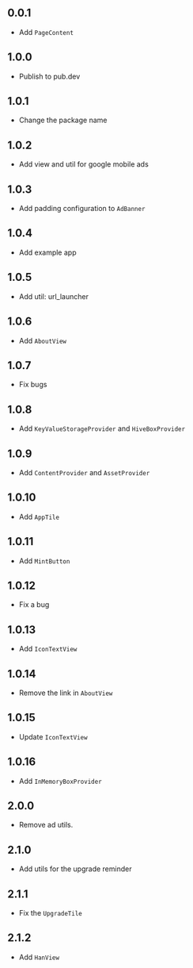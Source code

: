 ## 0.0.1

* Add `PageContent`

## 1.0.0
* Publish to pub.dev

## 1.0.1
* Change the package name

## 1.0.2
* Add view and util for google mobile ads

## 1.0.3
* Add padding configuration to `AdBanner`

## 1.0.4
* Add example app

## 1.0.5
* Add util: url_launcher

## 1.0.6
* Add `AboutView`

## 1.0.7
* Fix bugs

## 1.0.8
* Add `KeyValueStorageProvider` and `HiveBoxProvider`

## 1.0.9
* Add `ContentProvider` and `AssetProvider`

## 1.0.10
* Add `AppTile`

## 1.0.11
* Add `MintButton`

## 1.0.12
* Fix a bug

## 1.0.13
* Add `IconTextView`

## 1.0.14
* Remove the link in `AboutView`

## 1.0.15
* Update `IconTextView`

## 1.0.16
* Add `InMemoryBoxProvider`

## 2.0.0
* Remove ad utils.

## 2.1.0
* Add utils for the upgrade reminder

## 2.1.1
* Fix the `UpgradeTile`

## 2.1.2
* Add `HanView`
